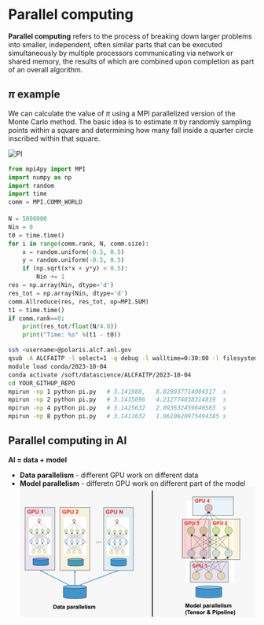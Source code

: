 # Parallel computing
**Parallel computing** refers to the process of breaking down larger problems into smaller, independent, often similar parts that can be executed simultaneously by multiple processors communicating via network or shared memory, the results of which are combined upon completion as part of an overall algorithm.

## $\pi$ example
We can calculate the value of $\pi$ using a MPI parallelized version of the Monte Carlo method. The basic idea is to estimate $\pi$ by randomly sampling points within a square and determining how many fall inside a quarter circle inscribed within that square.

![PI](https://www.101computing.net/wp/wp-content/uploads/estimating-pi-monte-carlo-method.png)

```python
from mpi4py import MPI
import numpy as np
import random
import time
comm = MPI.COMM_WORLD

N = 5000000
Nin = 0
t0 = time.time()
for i in range(comm.rank, N, comm.size):
    x = random.uniform(-0.5, 0.5)
    y = random.uniform(-0.5, 0.5)
    if (np.sqrt(x*x + y*y) < 0.5):
        Nin += 1
res = np.array(Nin, dtype='d')
res_tot = np.array(Nin, dtype='d')
comm.Allreduce(res, res_tot, op=MPI.SUM)
t1 = time.time()
if comm.rank==0:
    print(res_tot/float(N/4.0))
    print("Time: %s" %(t1 - t0))
```

```bash
ssh <username>@polaris.alcf.anl.gov
qsub -A ALCFAITP -l select=1 -q debug -l walltime=0:30:00 -l filesystems=home:eagle
module load conda/2023-10-04
conda activate /soft/datascience/ALCFAITP/2023-10-04
cd YOUR_GITHUP_REPO
mpirun -np 1 python pi.py   # 3.141988,   8.029037714004517  s
mpirun -np 2 python pi.py   # 3.1415096   4.212774038314819  s
mpirun -np 4 python pi.py   # 3.1425632   2.093632459640503  s
mpirun -np 8 python pi.py   # 3.1411632   1.0610620975494385 s
```

## Parallel computing in AI

**AI = data + model**

* **Data parallelism** - different GPU work on different data
* **Model parallelism** - differetn GPU work on different part of the model
![PI](figures/parallel_computing.png)